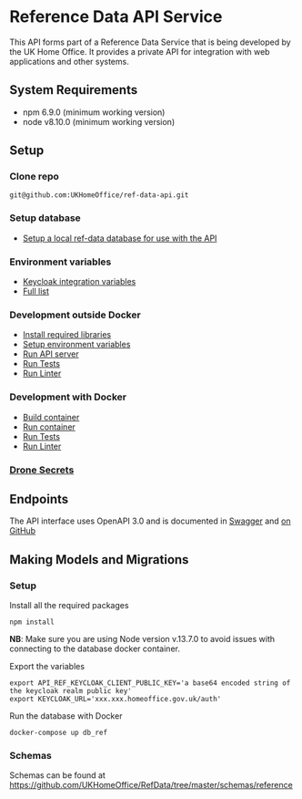 # Reference Data API Service

This API forms part of a Reference Data Service that is being developed by the UK Home Office. It provides a private API for integration with web applications and other systems.

## System Requirements

- npm 6.9.0 (minimum working version)
- node v8.10.0 (minimum working version)

## Setup

### Clone repo
```
git@github.com:UKHomeOffice/ref-data-api.git
```

### Setup database
* [Setup a local ref-data database for use with the API](docs/setup.md#setup-a-local-ref-data-database-for-use-with-the-api)

### Environment variables
* [Keycloak integration variables](docs/environment-variables.md#required-environment-variables-for-integration-with-keycloak)
* [Full list](docs/environment-variables.md#full-list-of-environment-variables)

### Development outside Docker
* [Install required libraries](docs/development.md#install-project-dependencies)
* [Setup environment variables](docs/environment-variables.md)
* [Run API server](docs/development.md#run-the-api-server)
* [Run Tests](docs/development.md#running-tests)
* [Run Linter](docs/development.md#running-linter)

### Development with Docker
* [Build container](docs/development-docker.md#build-the-docker-container)
* [Run container](docs/development-docker.md#run-the-docker-container)
* [Run Tests](docs/development-docker.md#run-tests)
* [Run Linter](docs/development-docker.md#run-linter)

### [Drone Secrets](docs/drone-secrets.md)

## Endpoints

The API interface uses OpenAPI 3.0 and is documented in [Swagger](https://api-spec.dev.refdata.homeoffice.gov.uk) and [on GitHub](https://github.com/UKHomeOffice/reference-data-governance-api-spec)

## Making Models and Migrations

### Setup

Install all the required packages

```
npm install
```
**NB**: Make sure you are using Node version v.13.7.0 to avoid issues with connecting to the database docker container. 

Export the variables

```
export API_REF_KEYCLOAK_CLIENT_PUBLIC_KEY='a base64 encoded string of the keycloak realm public key'
export KEYCLOAK_URL='xxx.xxx.homeoffice.gov.uk/auth'
```

Run the database with Docker

```
docker-compose up db_ref
```

### Schemas

Schemas can be found at https://github.com/UKHomeOffice/RefData/tree/master/schemas/reference
